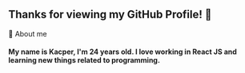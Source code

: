 ## Thanks for viewing my GitHub Profile! 👋

🙍 About me

#### My name is Kacper, I'm 24 years old. I love working in React JS and learning new things related to programming.
